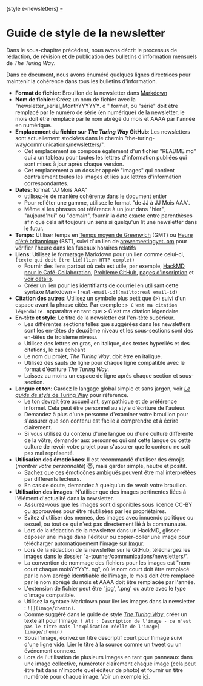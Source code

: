 (style e-newsletters) =
# Guide de style de la newsletter

Dans le sous-chapitre précédent, nous avons décrit le processus de rédaction, de révision et de publication des bulletins d'information mensuels de _The Turing Way_.

Dans ce document, nous avons énuméré quelques lignes directrices pour maintenir la cohérence dans tous les bulletins d'information.

- **Format de fichier**: Brouillon de la newsletter dans [Markdown](https://en.wikipedia.org/wiki/Markdown)
- **Nom de fichier**: Créez un nom de fichier avec la "newsletter_serial_MonthYYYYYY. d " format, où "série" doit être remplacé par le numéro de série (en numérique) de la newsletter, le mois doit être remplacé par le nom abrégé du mois et AAAA par l'année en numérique.
- **Emplacement du fichier sur _The Turing Way_ GitHub**: Les newsletters sont actuellement stockées dans le chemin "the-turing-way/communications/newsletters/".
    - Cet emplacement se compose également d'un fichier "README.md" qui a un tableau pour toutes les lettres d'information publiées qui sont mises à jour après chaque version.
    - Cet emplacement a un dossier appelé "images" qui contient centralement toutes les images et liés aux lettres d'information correspondantes.
- **Dates**: format "JJ Mois AAA"
    - utilisez-le de manière cohérente dans le document entier
    - Pour refléter une gamme, utilisez le format "de JJ à JJ Mois AAA".
    - Même si les phrases ont référence à un jour dans "hier", "aujourd'hui" ou "demain", fournir la date exacte entre parenthèses afin que cela ait toujours un sens si quelqu'un lit une newsletter dans le futur.
- **Temps**: Utiliser temps en [Temps moyen de Greenwich](https://greenwichmeantime.com/what-is-gmt/) (GMT) ou [Heure d'été britannique](https://greenwichmeantime.com/uk/time/british-summer-time/) (BST), suivi d'un lien de [arewemeetingyet. om](https://arewemeetingyet.com/#form) pour vérifier l'heure dans les fuseaux horaires relatifs
- **Liens**: Utilisez le formatage Markdown pour un lien comme celui-ci, `[texte qui doit être lié](lien HTTP complet)`
    - Fournir des liens partout où cela est utile, par exemple, [HackMD pour le Café-Collaboration](https://hackmd.io/@KirstieJane/CollabCafe), [Problème GitHub](https://github.com/alan-turing-institute/the-turing-way/issues), [pages d'inscription](https://www.eventbrite.co.uk/) et [voir détails](https://github.com/alan-turing-institute/the-turing-way).
    - Créer un lien pour les identifiants de courriel en utilisant cette syntaxe Markdown - `[real-email-id](mailto:real email-id)`
- **Citation des autres**: Utilisez un symbole plus petit que (>) suivi d'un espace avant la phrase citée. Par exemple : `> C'est ma citation légendaire.` apparaîtra en tant que > C'est ma citation légendaire.
- **En-tête et style**: Le titre de la newsletter est l'en-tête supérieur.
    - Les différentes sections telles que suggérées dans les newsletters sont les en-têtes de deuxième niveau et les sous-sections sont des en-têtes de troisième niveau.
    - Utilisez des lettres en gras, en italique, des textes hyperliés et des citations, le cas échéant
    - Le nom du projet, _The Turing Way_, doit être en italique.
    - Utilisez des sauts de ligne pour chaque ligne compatible avec le format d'écriture _The Turing Way_.
    - Laissez au moins un espace de ligne après chaque section et sous-section.
- **Langue et ton**: Gardez le langage global simple et sans jargon, voir [_Le guide de style_ de Turing Way](https://github.com/alan-turing-institute/the-turing-way/blob/main/CONTRIBUTING.md#style-guide) pour référence.
    - Le ton devrait être accueillant, sympathique et de préférence informel. Cela peut être personnel au style d'écriture de l'auteur.
    - Demandez à plus d'une personne d'examiner votre brouillon pour s'assurer que son contenu est facile à comprendre et à écrire clairement.
    - Si vous utilisez du contenu d'une langue ou d'une culture différente de la vôtre, demander aux personnes qui ont cette langue ou cette culture de revoir votre projet pour s'assurer que le contenu ne soit pas mal représenté.
- **Utilisation des émoticônes**: Il est recommandé d'utiliser des émojis (*montrer votre personnalité*) 😇, mais garder simple, neutre et positif.
    - Sachez que ces émoticônes ambiguës peuvent être mal interprétées par différents lecteurs.
    - En cas de doute, demandez à quelqu'un de revoir votre brouillon.
- **Utilisation des images**: N'utiliser que des images pertinentes liées à l'élément d'actualité dans la newsletter.
    - Assurez-vous que les images sont disponibles sous licence CC-BY ou approuvées pour être réutilisées par les propriétaires.
    - Évitez d'utiliser des memes, des images avec innuendo politique ou sexuel, ou tout ce qui n'est pas directement lié à la communauté.
    - Lors de la rédaction de la newsletter dans un HackMD, glisser-déposer une image dans l'éditeur ou copier-coller une image pour télécharger automatiquement l'image sur [Imgur](https://en.wikipedia.org/wiki/Imgur).
    - Lors de la rédaction de la newsletter sur le GitHub, téléchargez les images dans le dossier "a-tourner/communications/newsletters/".
    - La convention de nommage des fichiers pour les images est "nom-court chaque moisYYYYY. ng", où le nom court doit être remplacé par le nom abrégé identifiable de l'image, le mois doit être remplacé par le nom abrégé du mois et AAAA doit être remplacée par l'année.
    - L'extension de fichier peut être '.jpg', '.png' ou autre avec le type d'image compatible.
    - Utilisez la syntaxe Markdown pour lier les images dans la newsletter : `![](image/chemin)`.
    - Comme suggéré dans le guide de style [_The Turing Way_](https://the-turing-way.netlify.app/community-handbook/style/style-figures.html), créer un texte alt pour l'image: `! Alt : Description de l'image - ce n'est pas le titre mais l'explication réelle de l'image](image/chemin)`
    - Sous l'image, écrivez un titre descriptif court pour l'image suivi d'une ligne vide. Lier le titre à la source comme un tweet ou un événement connexe.
    - Lors de l'utilisation de plusieurs images en tant que panneaux dans une image collective, numéroter clairement chaque image (cela peut être fait dans n'importe quel éditeur de photo) et fournir un titre numéroté pour chaque image. Voir un exemple [ici](https://github.com/alan-turing-institute/the-turing-way/blob/main/communications/newsletters/newsletter_14_May2020.md#tweets-from-the-community).
